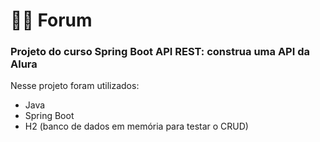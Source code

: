 # 👩‍💻 Forum
### Projeto do curso Spring Boot API REST: construa uma API da Alura

Nesse projeto foram utilizados:
 - Java 
 - Spring Boot 
 - H2 (banco de dados em memória para testar o CRUD)



